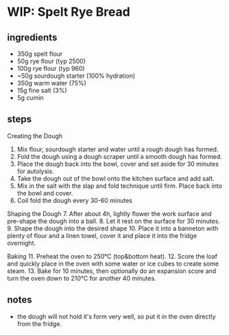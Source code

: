 # WIP: Spelt Rye Bread

## ingredients
* 350g spelt flour
* 50g rye flour (typ 2500)
* 100g rye flour (typ 960)
* ~50g sourdough starter (100% hydration)
* 350g warm water (75%)
* 15g fine salt (3%)
* 5g cumin

## steps
Creating the Dough
1. Mix flour, sourdough starter and water until a rough dough has formed.
2. Fold the dough using a dough scraper until a smooth dough has formed.
3. Place the dough back into the bowl, cover and set aside for 30 minutes for autolysis.
4. Take the dough out of the bowl onto the kitchen surface and add salt.
5. Mix in the salt with the slap and fold technique until firm. Place back into the bowl and cover.
6. Coil fold the dough every 30-60 minutes

Shaping the Dough
7. After about 4h, lightly flower the work surface and pre-shape the dough into a ball.
8. Let it rest on the surface for 30 minutes.
9. Shape the dough into the desired shape
10. Place it into a banneton with plenty of flour and a linen towel, cover it and place it into the fridge overnight.

Baking
11. Preheat the oven to 250°C (top&bottom heat).
12. Score the loaf and quickly place in the oven with some water or ice cubes to create some steam.
13. Bake for 10 minutes, then optionally do an expansion score and turn the oven down to 210°C for another 40 minutes.

## notes
* the dough will not hold it's form very well, so put it in the oven directly from the fridge.